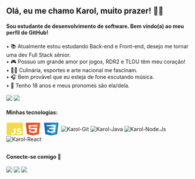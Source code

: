 ## Olá, eu me chamo Karol, muito prazer! 👩‍💻
<h4>Sou estudante de desenvolvimento de software. Bem vindo(a) ao meu perfil do GitHub!</h4> 
• 📚 Atualmente estou estudando Back-end e Front-end, desejo me tornar uma dev Full Stack sênior. <br>
• 🎮 Possuo um grande amor por jogos, RDR2 e TLOU têm meu coração! <br>
• 👩‍🍳 Culinária, esportes e arte nacional me fascinam. <br>
• 🎧 Bem provável que eu esteja de fone escutando música. <br>
• 🙂 Tenho 18 anos e meus pronomes são ela/dela. <br><br>


<div>
  <img height="170em" src="https://github-readme-stats.vercel.app/api?username=kvargazs&show_icons=true&theme=tokyonight">
  <img height="170em" src="https://github-readme-stats.vercel.app/api/top-langs/?username=kvargazs&layout=compact&theme=tokyonight">
</div>
  
<div style="display: inline_block">
  <h4>Minhas tecnologias:</h4>
  <img align="center" alt="Karol-Js" height="35" width="45" src="https://raw.githubusercontent.com/devicons/devicon/master/icons/javascript/javascript-plain.svg">
  <img align="center" alt="Karol-HTML" height="35" width="45" src="https://raw.githubusercontent.com/devicons/devicon/master/icons/html5/html5-original.svg">
  <img align="center" alt="Karol-CSS" height="35" width="45" src="https://raw.githubusercontent.com/devicons/devicon/master/icons/css3/css3-original.svg">
  <img align="center" alt="Karol-Git" height="35" width="35" src="https://cdn.jsdelivr.net/gh/devicons/devicon/icons/git/git-original.svg">
  <img align="center" alt="Karol-Java" height="35" width="35" src="https://cdn.jsdelivr.net/gh/devicons/devicon/icons/java/java-original.svg">
  <img align="center" alt="Karol-Node.Js" height="35" width="45" src="https://cdn.jsdelivr.net/gh/devicons/devicon/icons/nodejs/nodejs-original.svg">
  <img align="center" alt="Karol-React" height="35" width="45" src="https://cdn.jsdelivr.net/gh/devicons/devicon/icons/react/react-original.svg">
</div>

##

<div>
  <h4>Conecte-se comigo 🤝</h4>
  <a href="https://www.linkedin.com/in/karoline-vargas-ferreira-76a60721b/" target="_blank"><img src="https://img.shields.io/badge/-LinkedIn-%230077B5?style=for-the-badge&logo=linkedin&logoColor=white" target="_blank"></a> 
  <a href="https://www.instagram.com/kvargazs/" target="_blank"><img src="https://img.shields.io/badge/-Instagram-%23E4405F?style=for-the-badge&logo=instagram&logoColor=white" target="_blank"></a>
  <a href="mailto:karol.v.0570@gmail.com"><img src="https://img.shields.io/badge/-Gmail-%23333?style=for-the-badge&logo=gmail&logoColor=white" target="_blank"></a>
</div>
